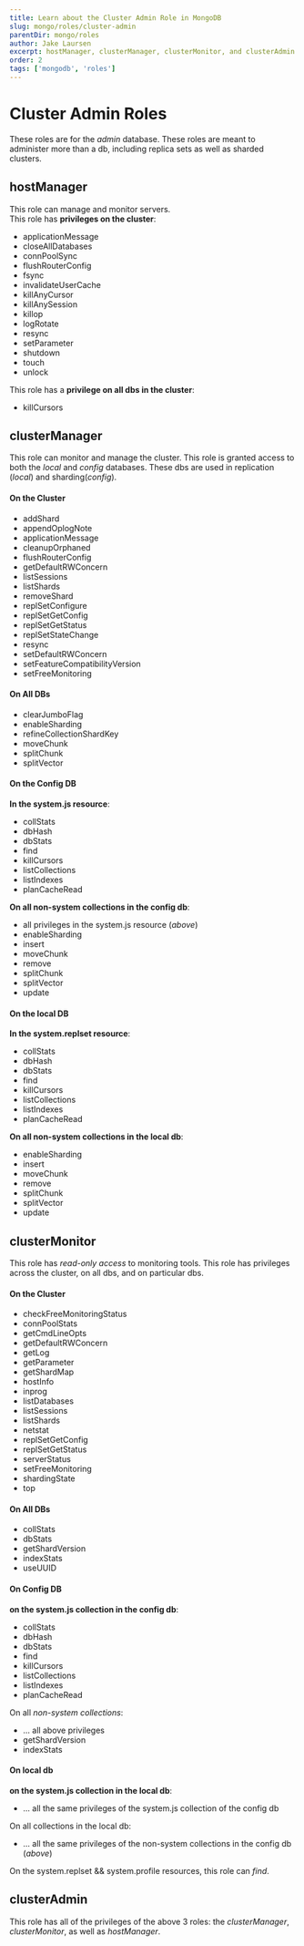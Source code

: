 ```yaml
---
title: Learn about the Cluster Admin Role in MongoDB
slug: mongo/roles/cluster-admin
parentDir: mongo/roles
author: Jake Laursen
excerpt: hostManager, clusterManager, clusterMonitor, and clusterAdmin
order: 2
tags: ['mongodb', 'roles']
---
```


# Cluster Admin Roles

These roles are for the _admin_ database. These roles are meant to administer more than a db, including replica sets as well as sharded clusters.

## hostManager

This role can manage and monitor servers.  
This role has **privileges on the cluster**:

- applicationMessage
- closeAllDatabases
- connPoolSync
- flushRouterConfig
- fsync
- invalidateUserCache
- killAnyCursor
- killAnySession
- killop
- logRotate
- resync
- setParameter
- shutdown
- touch
- unlock

This role has a **privilege on all dbs in the cluster**:

- killCursors

## clusterManager

This role can monitor and manage the cluster. This role is granted access to both the _local_ and _config_ databases. These dbs are used in replication (_local_) and sharding(_config_).

#### On the Cluster

- addShard
- appendOplogNote
- applicationMessage
- cleanupOrphaned
- flushRouterConfig
- getDefaultRWConcern
- listSessions
- listShards
- removeShard
- replSetConfigure
- replSetGetConfig
- replSetGetStatus
- replSetStateChange
- resync
- setDefaultRWConcern
- setFeatureCompatibilityVersion
- setFreeMonitoring

#### On All DBs

- clearJumboFlag
- enableSharding
- refineCollectionShardKey
- moveChunk
- splitChunk
- splitVector

#### On the Config DB

**In the system.js resource**:

- collStats
- dbHash
- dbStats
- find
- killCursors
- listCollections
- listIndexes
- planCacheRead

**On all non-system collections in the config db**:

- all privileges in the system.js resource (_above_)
- enableSharding
- insert
- moveChunk
- remove
- splitChunk
- splitVector
- update

#### On the local DB

**In the system.replset resource**:

- collStats
- dbHash
- dbStats
- find
- killCursors
- listCollections
- listIndexes
- planCacheRead

**On all non-system collections in the local db**:

- enableSharding
- insert
- moveChunk
- remove
- splitChunk
- splitVector
- update

## clusterMonitor

This role has _read-only access_ to monitoring tools. This role has privileges across the cluster, on all dbs, and on particular dbs.

#### On the Cluster

- checkFreeMonitoringStatus
- connPoolStats
- getCmdLineOpts
- getDefaultRWConcern
- getLog
- getParameter
- getShardMap
- hostInfo
- inprog
- listDatabases
- listSessions
- listShards
- netstat
- replSetGetConfig
- replSetGetStatus
- serverStatus
- setFreeMonitoring
- shardingState
- top

#### On All DBs

- collStats
- dbStats
- getShardVersion
- indexStats
- useUUID

#### On Config DB

**on the system.js collection in the config db**:

- collStats
- dbHash
- dbStats
- find
- killCursors
- listCollections
- listIndexes
- planCacheRead

On all _non-system collections_:

- ... all above privileges
- getShardVersion
- indexStats

#### On local db

**on the system.js collection in the local db**:

- ... all the same privileges of the system.js collection of the config db

On all collections in the local db:

- ... all the same privileges of the non-system collections in the config db (_above_)

On the system.replset && system.profile resources, this role can _find_.

## clusterAdmin

This role has all of the privileges of the above 3 roles: the _clusterManager_, _clusterMonitor_, as well as _hostManager_.
